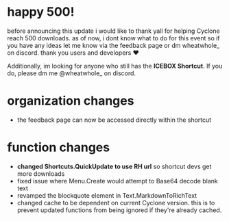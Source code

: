 # happy 500!
before announcing this update i would like to thank yall for helping Cyclone reach 500 downloads. as of now, i dont know what to do for this event so if you have any ideas let me know via the feedback page or dm wheatwhole_ on discord. thank you users and developers ❤️

Additionally, im looking for anyone who still has the **ICEBOX Shortcut**. If you do, please dm me @wheatwhole_ on discord.
# organization changes
- the feedback page can now be accessed directly within the shortcut
# function changes
- **changed Shortcuts.QuickUpdate to use RH url** so shortcut devs get more downloads 
- fixed issue where Menu.Create would attempt to Base64 decode blank text
- revamped the blockquote element in Text.MarkdownToRichText
- changed cache to be dependent on current Cyclone version. this is to prevent updated functions from being ignored if they're already cached.
